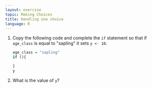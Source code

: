 ```yaml
---
layout: exercise
topic: Making Choices
title: Handling one choice
language: R
---
```


1. Copy the following code and complete the `if` statement so that if `age_class` is equal to "sapling" it sets `y <- 10`.
    ```r
    age_class = "sapling"
    if (){

    }
    y
    ```
2. What is the value of `y`?
